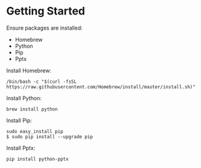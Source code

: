 # Getting Started
Ensure packages are installed:
- Homebrew
- Python 
- Pip
- Pptx

Install Homebrew:
```
/bin/bash -c "$(curl -fsSL https://raw.githubusercontent.com/Homebrew/install/master/install.sh)"

```
Install Python:
```
brew install python
```
Install Pip:
```
sudo easy_install pip
$ sudo pip install --upgrade pip
```
Install Pptx:
```
pip install python-pptx
```
